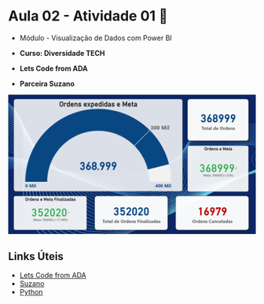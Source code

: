 # Aula 02 - Atividade 01 🚀

* Módulo - Visualização de Dados com Power BI

* **Curso: Diversidade TECH**
* **Lets Code from ADA**
* **Parceira Suzano**

![Atividade](https://github.com/aluipio/ada_power_bi/blob/main/a_02_at_01/Aula_02_Atividade_01.png)

## Links Úteis

- [Lets Code from ADA](https://ada.tech/)
- [Suzano](https://www.suzano.com.br)
- [Python](https://www.python.org)